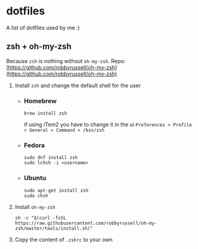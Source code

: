 # dotfiles
A list of dotfiles used by me :)

## zsh + oh-my-zsh
Because `zsh` is nothing without `oh-my-zsh`.
Repo: [https://github.com/robbyrussell/oh-my-zsh](https://github.com/robbyrussell/oh-my-zsh)

1. Install `zsh` and change the default shell for the user

   * ### Homebrew
     ```
     brew install zsh
     ```
     if using iTem2 you have to change it in the ui `Preferences > Profile > General > Command > /bin/zsh`

   * ### Fedora

     ```
     sudo dnf install zsh
     sudo lchsh -i <username>
     ```
     
   * ### Ubuntu

     ```
     sudo apt-get install zsh
     sudo chsh
     ```

2. Install `oh-my-zsh`

    ```
    sh -c "$(curl -fsSL https://raw.githubusercontent.com/robbyrussell/oh-my-zsh/master/tools/install.sh)"
    ```

3. Copy the content of `.zshrc` to your own

